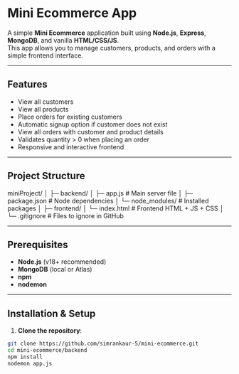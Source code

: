 # Mini Ecommerce App 

A simple **Mini Ecommerce** application built using **Node.js**, **Express**, **MongoDB**, and vanilla **HTML/CSS/JS**.  
This app allows you to manage customers, products, and orders with a simple frontend interface.

---

## Features

- View all customers
- View all products
- Place orders for existing customers
- Automatic signup option if customer does not exist
- View all orders with customer and product details
- Validates quantity > 0 when placing an order
- Responsive and interactive frontend

---

## Project Structure

miniProject/
│
├─ backend/
│ ├─ app.js # Main server file
│ ├─ package.json # Node dependencies
│ └─ node_modules/ # Installed packages
│
├─ frontend/
│ └─ index.html # Frontend HTML + JS + CSS
│
└─ .gitignore # Files to ignore in GitHub


---

## Prerequisites

- **Node.js** (v18+ recommended)
- **MongoDB** (local or Atlas)
- **npm**
- **nodemon**

---

## Installation & Setup

1. **Clone the repository**:

```bash
git clone https://github.com/simrankaur-5/mini-ecommerce.git
cd mini-ecommerce/backend 
npm install
nodemon app.js

